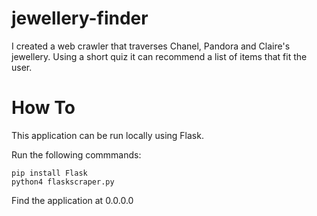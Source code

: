 # jewellery-finder

I created a web crawler that traverses Chanel, Pandora and Claire's jewellery. Using a short quiz it can recommend a list of items that fit the user.

# How To

This application can be run locally using Flask.

Run the following commmands:


```
pip install Flask
python4 flaskscraper.py
```

Find the application at 0.0.0.0
